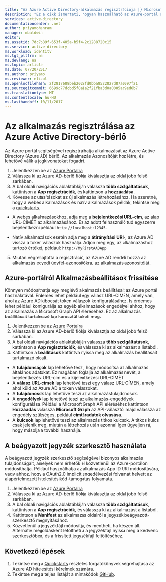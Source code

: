 ```yaml
---
title: "Az Azure Active Directory-alkalmazás regisztrációja |} Microsoft Docs"
description: "Ez a cikk ismerteti, hogyan használható az Azure-portál alkalmazás regisztrálása az Azure Active Directory"
services: active-directory
documentationcenter: .net
author: priyamohanram
manager: mbaldwin
editor: 
ms.assetid: 7dc7b89f-653f-405a-b5f4-2c1288720c15
ms.service: active-directory
ms.workload: identity
ms.tgt_pltfrm: na
ms.devlang: na
ms.topic: article
ms.date: 07/20/2017
ms.author: priyamo
ms.reviewer: elisol
ms.openlocfilehash: 2f2817688beb2028fd0bba8522827d87a0097f21
ms.sourcegitcommit: 6699c77dcbd5f8a1a2f21fba3d0a0005ac9ed6b7
ms.translationtype: MT
ms.contentlocale: hu-HU
ms.lasthandoff: 10/11/2017
---
```

# <a name="register-your-application-with-your-azure-active-directory-tenant"></a>Az alkalmazás regisztrálása az Azure Active Directory-bérlő

Az Azure portál segítségével regisztrálhatja alkalmazását az Azure Active Directory (Azure AD) bérlő. Az alkalmazás Azonosítóját hoz létre, és lehetővé válik a jogkivonatokat fogadni.

1. Jelentkezzen be az [Azure Portalra](https://portal.azure.com).
2. Válassza ki az Azure AD-bérlő fiókja kiválasztja az oldal jobb felső sarkában.
3. A bal oldali navigációs ablaktábláján válassza **több szolgáltatások**, kattintson a **App regisztrációk**, és kattintson a **hozzáadása**.
4. Kövesse az utasításokat az új alkalmazás létrehozásához. Ha szeretné, hogy a webes alkalmazások és natív alkalmazások példák, tekintse meg a [quickstarts](active-directory-developers-guide.md).
  * A webes alkalmazásokhoz, adja meg a **bejelentkezési URL-cím**, az alap URL-CÍMÉT az alkalmazásához. Ez az adott felhasználó tud egyszerre bejelentkezni például `http://localhost:12345`.
<!--TODO: add once App ID URI is configurable: The **App ID URI** is a unique identifier for your application. The convention is to use `https://<tenant-domain>/<app-name>`, e.g. `https://contoso.onmicrosoft.com/my-first-aad-app`-->
  * Natív alkalmazások esetén adja meg a **átirányítási URI-**, az Azure AD vissza a token válaszok használja. Adjon meg egy, az alkalmazáshoz tartozó értéket, például: `http://MyFirstAADApp`
5. Miután végrehajtotta a regisztráció, az Azure AD rendeli hozzá az alkalmazás egyedi ügyfél-azonosítókra, az alkalmazás azonosítóját.

## <a name="update-application-settings-from-the-azure-portal"></a>Azure-portálról Alkalmazásbeállítások frissítése

Könnyen módosíthatja egy meglévő alkalmazás beállításait az Azure portál használatával. Érdemes lehet például egy válasz URL-CÍMEN, amely van, ahol az Azure AD kibocsát token válaszok konfigurálásához. Is érdemes lehet például konfigurálja az egyéb alkalmazások engedélyei ahhoz, hogy az alkalmazás a Microsoft Graph API eléréséhez. Ez az alkalmazás beállításait tartalmazó lap keresztül teheti meg.

1. Jelentkezzen be az [Azure Portalra](https://portal.azure.com).
2. Válassza ki az Azure AD-bérlő fiókja kiválasztja az oldal jobb felső sarkában.
3. A bal oldali navigációs ablaktábláján válassza **több szolgáltatások**, kattintson a **App regisztrációk**, és válassza ki az alkalmazást a listából.
4. Kattintson a **beállítások** kattintva nyissa meg az alkalmazás beállításait tartalmazó oldalt.
  * A **tulajdonságok** lap lehetővé teszi, hogy módosítsa az alkalmazás általános adatokat. Ez magában foglalja az alkalmazás nevét, a bejelentkezési URL-cím és a kijelentkezési URL-CÍMÉT.
  * A **válasz URL-címek** lap lehetővé teszi egy válasz URL-CÍMEN, amely ahol küld az Azure AD a token válaszokat.
  * A **tulajdonosok** lap lehetővé teszi az alkalmazástulajdonosok.
  * A **engedélyek** lap lehetővé teszi az alkalmazás-engedélyek konfigurálása. Például a Microsoft Graph API eléréséhez kattintson **Hozzáadás** válassza **Microsoft Graph** az API-választó, majd válassza az engedély szükséges, például **címtáradatok olvasása**.
  * A **kulcsok** lap lehetővé teszi az alkalmazás titkos kulcsok. A titkos kulcs csak jelenik meg, miután a létrehozás után azonnal Igen ügyeljen rá, hogy másolja a további használja.

## <a name="use-the-inline-manifest-editor"></a>A beágyazott jegyzék szerkesztő használata

A beágyazott jegyzék szerkesztő segítségével bizonyos alkalmazás tulajdonságait, amelyek nem érhetők el közvetlenül az Azure-portálon módosíthatja. Például használhatja az alkalmazás App ID URI módosítására, vagy ahhoz, hogy a OAuth2.0 implicit engedélyezési folyamat helyett az alapértelmezett hitelesítésikód-támogatás folyamata.

1. Jelentkezzen be az [Azure Portalra](https://portal.azure.com).
2. Válassza ki az Azure AD-bérlő fiókja kiválasztja az oldal jobb felső sarkában.
3. A bal oldali navigációs ablaktábláján válassza **több szolgáltatások**, kattintson a **App regisztrációk**, és válassza ki az alkalmazást a listából.
4. Kattintson a **Manifest** az alkalmazás oldalról a jegyzék beágyazott-szerkesztő megnyitásához.
5. Közvetlenül a jegyzékfájl módosítja, és mentheti, ha készen áll. Alternatív megoldásként letöltheti a a jegyzékfájl nyissa meg a kedvenc szerkesztőben, és a frissített jegyzékfájl feltöltéséhez.

## <a name="next-steps"></a>Következő lépések

1. Tekintse meg a [Quickstarts](active-directory-developers-guide.md) részletes forgatókönyvek végrehajtása az Azure AD hitelesítési kérelmek számára.
2. Tekintse meg a teljes listáját a mintakódok [GitHub](https://github.com/azure-samples).
